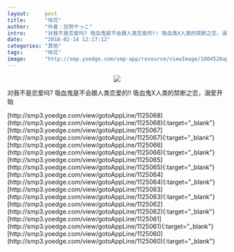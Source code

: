 ```yaml
---
layout:     post
title:      "咬花"
author:     "作者：加贺やっこ"
intro:      "对我不是恋爱吗? 吸血鬼是不会跟人类恋爱的!! 吸血鬼X人类的禁断之恋，溺爱开始"
date:       "2018-02-14 12:17:12"
categories: "其他"
tags:       "咬花"
image:      "http://smp.yoedge.com/smp-app/resource/viewImage/1004528appline.png"
---
```

<div style="text-align: center">
<p><img src="http://smp.yoedge.com/smp-app/resource/viewImage/1004528appline.png"/></p>
</div>
<p class="post-meta">
<span>对我不是恋爱吗? 吸血鬼是不会跟人类恋爱的!! 吸血鬼X人类的禁断之恋，溺爱开始</span>
</p>
[http://smp3.yoedge.com/view/gotoAppLine/1125068](http://smp3.yoedge.com/view/gotoAppLine/1125068){:target="_blank"}
[http://smp3.yoedge.com/view/gotoAppLine/1125067](http://smp3.yoedge.com/view/gotoAppLine/1125067){:target="_blank"}
[http://smp3.yoedge.com/view/gotoAppLine/1125066](http://smp3.yoedge.com/view/gotoAppLine/1125066){:target="_blank"}
[http://smp3.yoedge.com/view/gotoAppLine/1125065](http://smp3.yoedge.com/view/gotoAppLine/1125065){:target="_blank"}
[http://smp3.yoedge.com/view/gotoAppLine/1125064](http://smp3.yoedge.com/view/gotoAppLine/1125064){:target="_blank"}
[http://smp3.yoedge.com/view/gotoAppLine/1125063](http://smp3.yoedge.com/view/gotoAppLine/1125063){:target="_blank"}
[http://smp3.yoedge.com/view/gotoAppLine/1125062](http://smp3.yoedge.com/view/gotoAppLine/1125062){:target="_blank"}
[http://smp3.yoedge.com/view/gotoAppLine/1125061](http://smp3.yoedge.com/view/gotoAppLine/1125061){:target="_blank"}
[http://smp3.yoedge.com/view/gotoAppLine/1125060](http://smp3.yoedge.com/view/gotoAppLine/1125060){:target="_blank"}


